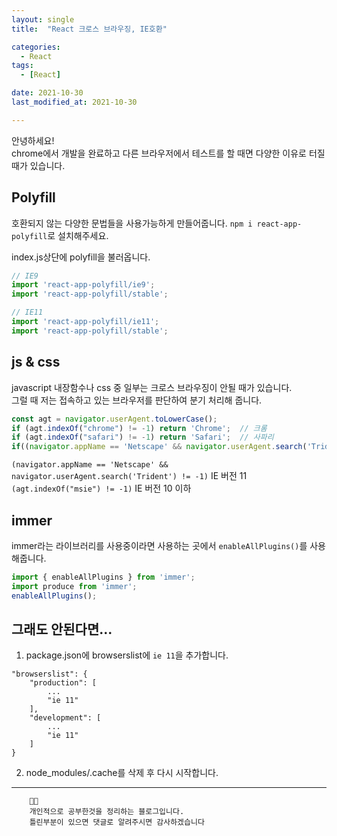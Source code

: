 ```yaml
---
layout: single
title:  "React 크로스 브라우징, IE호환"

categories:
  - React
tags: 
  - [React]

date: 2021-10-30
last_modified_at: 2021-10-30

---
```


안녕하세요!   
chrome에서 개발을 완료하고 다른 브라우저에서 테스트를 할 때면 다양한 이유로 터질 때가 있습니다.

## Polyfill
호환되지 않는 다양한 문법들을 사용가능하게 만들어줍니다.
`npm i react-app-polyfill`로 설치해주세요.

index.js상단에 polyfill을 불러옵니다.
```javascript
// IE9
import 'react-app-polyfill/ie9';
import 'react-app-polyfill/stable';

// IE11
import 'react-app-polyfill/ie11';
import 'react-app-polyfill/stable';
```

## js & css
javascript 내장함수나 css 중 일부는 크로스 브라우징이 안될 때가 있습니다.       
그럴 때 저는 접속하고 있는 브라우저를 판단하여 분기 처리해 줍니다.       

```javascript
const agt = navigator.userAgent.toLowerCase(); 
if (agt.indexOf("chrome") != -1) return 'Chrome';  // 크롬
if (agt.indexOf("safari") != -1) return 'Safari';  // 사파리
if((navigator.appName == 'Netscape' && navigator.userAgent.search('Trident') != -1) ||(agt.indexOf("msie") != -1)) return "IE"  // IE

```
`(navigator.appName == 'Netscape' && navigator.userAgent.search('Trident') != -1)` 
IE 버전 11 
`(agt.indexOf("msie") != -1)`
IE 버전 10 이하


## immer
immer라는 라이브러리를 사용중이라면 사용하는 곳에서 `enableAllPlugins()`를 사용해줍니다.


```javascript
import { enableAllPlugins } from 'immer';
import produce from 'immer';
enableAllPlugins();
```


## 그래도 안된다면...
1. package.json에 browserslist에 `ie 11`을 추가합니다.
```
"browserslist": {
    "production": [
        ...
        "ie 11"
    ],
    "development": [
        ...
        "ie 11"
    ]
}
```

2. node_modules/.cache를 삭제 후 다시 시작합니다.


---
```
    🤔🤔
    개인적으로 공부한것을 정리하는 블로그입니다.
    틀린부분이 있으면 댓글로 알려주시면 감사하겠습니다
```
